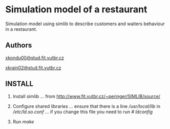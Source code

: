 # Simulation model of a restaurant

Simulation model using simlib to describe customers and waiters behaviour
in a restaurant.

## Authors

xkondu00@stud.fit.vutbr.cz

xkrajn02@stud.fit.vutbr.cz

## INSTALL

1. Install simlib
... from http://www.fit.vutbr.cz/~peringer/SIMLIB/source/

2. Configure shared libraries
... ensure that there is a line */usr/local/lib* in */etc/ld.so.conf*
... if you change this file you need to run *# ldconfig*

3. Run *make*
